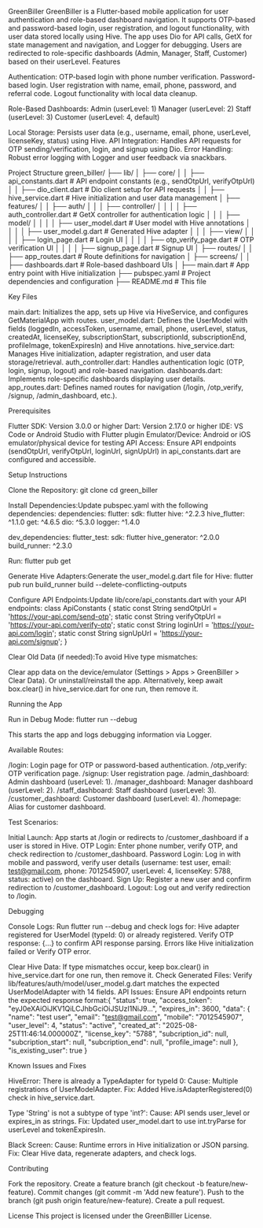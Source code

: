 GreenBiller
GreenBiller is a Flutter-based mobile application for user authentication and role-based dashboard navigation. It supports OTP-based and password-based login, user registration, and logout functionality, with user data stored locally using Hive. The app uses Dio for API calls, GetX for state management and navigation, and Logger for debugging. Users are redirected to role-specific dashboards (Admin, Manager, Staff, Customer) based on their userLevel.
Features

Authentication:
OTP-based login with phone number verification.
Password-based login.
User registration with name, email, phone, password, and referral code.
Logout functionality with local data cleanup.


Role-Based Dashboards:
Admin (userLevel: 1)
Manager (userLevel: 2)
Staff (userLevel: 3)
Customer (userLevel: 4, default)


Local Storage: Persists user data (e.g., username, email, phone, userLevel, licenseKey, status) using Hive.
API Integration: Handles API requests for OTP sending/verification, login, and signup using Dio.
Error Handling: Robust error logging with Logger and user feedback via snackbars.

Project Structure
green_biller/
├── lib/
│   ├── core/
│   │   ├── api_constants.dart        # API endpoint constants (e.g., sendOtpUrl, verifyOtpUrl)
│   │   ├── dio_client.dart          # Dio client setup for API requests
│   │   ├── hive_service.dart        # Hive initialization and user data management
│   ├── features/
│   │   ├── auth/
│   │   │   ├── controller/
│   │   │   │   ├── auth_controller.dart  # GetX controller for authentication logic
│   │   │   ├── model/
│   │   │   │   ├── user_model.dart       # User model with Hive annotations
│   │   │   │   ├── user_model.g.dart     # Generated Hive adapter
│   │   │   ├── view/
│   │   │   │   ├── login_page.dart       # Login UI
│   │   │   │   ├── otp_verify_page.dart  # OTP verification UI
│   │   │   │   ├── signup_page.dart      # Signup UI
│   ├── routes/
│   │   ├── app_routes.dart          # Route definitions for navigation
│   ├── screens/
│   │   ├── dashboards.dart          # Role-based dashboard UIs
│   ├── main.dart                    # App entry point with Hive initialization
├── pubspec.yaml                    # Project dependencies and configuration
├── README.md                       # This file

Key Files

main.dart: Initializes the app, sets up Hive via HiveService, and configures GetMaterialApp with routes.
user_model.dart: Defines the UserModel with fields (loggedIn, accessToken, username, email, phone, userLevel, status, createdAt, licenseKey, subscriptionStart, subscriptionId, subscriptionEnd, profileImage, tokenExpiresIn) and Hive annotations.
hive_service.dart: Manages Hive initialization, adapter registration, and user data storage/retrieval.
auth_controller.dart: Handles authentication logic (OTP, login, signup, logout) and role-based navigation.
dashboards.dart: Implements role-specific dashboards displaying user details.
app_routes.dart: Defines named routes for navigation (/login, /otp_verify, /signup, /admin_dashboard, etc.).

Prerequisites

Flutter SDK: Version 3.0.0 or higher
Dart: Version 2.17.0 or higher
IDE: VS Code or Android Studio with Flutter plugin
Emulator/Device: Android or iOS emulator/physical device for testing
API Access: Ensure API endpoints (sendOtpUrl, verifyOtpUrl, loginUrl, signUpUrl) in api_constants.dart are configured and accessible.

Setup Instructions

Clone the Repository:
git clone <repository-url>
cd green_biller


Install Dependencies:Update pubspec.yaml with the following dependencies:
dependencies:
  flutter:
    sdk: flutter
  hive: ^2.2.3
  hive_flutter: ^1.1.0
  get: ^4.6.5
  dio: ^5.3.0
  logger: ^1.4.0

dev_dependencies:
  flutter_test:
    sdk: flutter
  hive_generator: ^2.0.0
  build_runner: ^2.3.0

Run:
flutter pub get


Generate Hive Adapters:Generate the user_model.g.dart file for Hive:
flutter pub run build_runner build --delete-conflicting-outputs


Configure API Endpoints:Update lib/core/api_constants.dart with your API endpoints:
class ApiConstants {
  static const String sendOtpUrl = 'https://your-api.com/send-otp';
  static const String verifyOtpUrl = 'https://your-api.com/verify-otp';
  static const String loginUrl = 'https://your-api.com/login';
  static const String signUpUrl = 'https://your-api.com/signup';
}


Clear Old Data (if needed):To avoid Hive type mismatches:

Clear app data on the device/emulator (Settings > Apps > GreenBiller > Clear Data).
Or uninstall/reinstall the app.
Alternatively, keep await box.clear() in hive_service.dart for one run, then remove it.



Running the App

Run in Debug Mode:
flutter run --debug

This starts the app and logs debugging information via Logger.

Available Routes:

/login: Login page for OTP or password-based authentication.
/otp_verify: OTP verification page.
/signup: User registration page.
/admin_dashboard: Admin dashboard (userLevel: 1).
/manager_dashboard: Manager dashboard (userLevel: 2).
/staff_dashboard: Staff dashboard (userLevel: 3).
/customer_dashboard: Customer dashboard (userLevel: 4).
/homepage: Alias for customer dashboard.


Test Scenarios:

Initial Launch: App starts at /login or redirects to /customer_dashboard if a user is stored in Hive.
OTP Login: Enter phone number, verify OTP, and check redirection to /customer_dashboard.
Password Login: Log in with mobile and password, verify user details (username: test user, email: test@gmail.com, phone: 7012545907, userLevel: 4, licenseKey: 5788, status: active) on the dashboard.
Sign Up: Register a new user and confirm redirection to /customer_dashboard.
Logout: Log out and verify redirection to /login.



Debugging

Console Logs: Run flutter run --debug and check logs for:
Hive adapter registered for UserModel (typeId: 0) or already registered.
Verify OTP response: {...} to confirm API response parsing.
Errors like Hive initialization failed or Verify OTP error.


Clear Hive Data: If type mismatches occur, keep box.clear() in hive_service.dart for one run, then remove it.
Check Generated Files: Verify lib/features/auth/model/user_model.g.dart matches the expected UserModelAdapter with 14 fields.
API Issues: Ensure API endpoints return the expected response format:{
  "status": true,
  "access_token": "eyJ0eXAiOiJKV1QiLCJhbGciOiJSUzI1NiJ9...",
  "expires_in": 3600,
  "data": {
    "name": "test user",
    "email": "test@gmail.com",
    "mobile": "7012545907",
    "user_level": 4,
    "status": "active",
    "created_at": "2025-08-25T11:46:14.000000Z",
    "license_key": "5788",
    "subcription_id": null,
    "subcription_start": null,
    "subcription_end": null,
    "profile_image": null
  },
  "is_existing_user": true
}



Known Issues and Fixes

HiveError: There is already a TypeAdapter for typeId 0:
Cause: Multiple registrations of UserModelAdapter.
Fix: Added Hive.isAdapterRegistered(0) check in hive_service.dart.


Type 'String' is not a subtype of type 'int?':
Cause: API sends user_level or expires_in as strings.
Fix: Updated user_model.dart to use int.tryParse for userLevel and tokenExpiresIn.


Black Screen:
Cause: Runtime errors in Hive initialization or JSON parsing.
Fix: Clear Hive data, regenerate adapters, and check logs.



Contributing

Fork the repository.
Create a feature branch (git checkout -b feature/new-feature).
Commit changes (git commit -m 'Add new feature').
Push to the branch (git push origin feature/new-feature).
Create a pull request.

License
This project is licensed under the GreenBilller License.